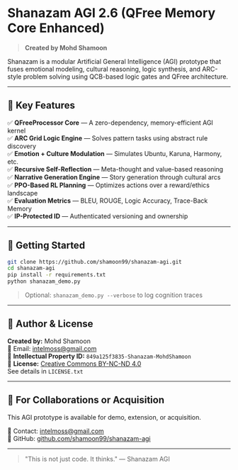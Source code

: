 # Shanazam AGI 2.6 (QFree Memory Core Enhanced)  
> **Created by Mohd Shamoon**

Shanazam is a modular Artificial General Intelligence (AGI) prototype that fuses emotional modeling, cultural reasoning, logic synthesis, and ARC-style problem solving using QCB-based logic gates and QFree architecture.

---

## 🔧 Key Features

✅ **QFreeProcessor Core** — A zero-dependency, memory-efficient AGI kernel  
✅ **ARC Grid Logic Engine** — Solves pattern tasks using abstract rule discovery  
✅ **Emotion + Culture Modulation** — Simulates Ubuntu, Karuna, Harmony, etc.  
✅ **Recursive Self-Reflection** — Meta-thought and value-based reasoning  
✅ **Narrative Generation Engine** — Story generation through cultural arcs  
✅ **PPO-Based RL Planning** — Optimizes actions over a reward/ethics landscape  
✅ **Evaluation Metrics** — BLEU, ROUGE, Logic Accuracy, Trace-Back Memory  
✅ **IP-Protected ID** — Authenticated versioning and ownership

---

## 🚀 Getting Started

```bash
git clone https://github.com/shamoon99/shanazam-agi.git
cd shanazam-agi
pip install -r requirements.txt
python shanazam_demo.py
```

> Optional: `shanazam_demo.py --verbose` to log cognition traces

---

## 👤 Author & License

**Created by:** Mohd Shamoon  
📧 Email: [intelmoss@gmail.com](mailto:intelmoss@gmail.com)  
🔐 **Intellectual Property ID:** `849a125f3835-Shanazam-MohdShamoon`  
📝 **License:** [Creative Commons BY-NC-ND 4.0](https://creativecommons.org/licenses/by-nc-nd/4.0/)  
See details in `LICENSE.txt`

---

## 🤝 For Collaborations or Acquisition

This AGI prototype is available for demo, extension, or acquisition.

📩 Contact: [intelmoss@gmail.com](mailto:intelmoss@gmail.com)  
🔗 GitHub: [github.com/shamoon99/shanazam-agi](https://github.com/shamoon99/shanazam-agi)

---

> "This is not just code. It thinks." — Shanazam AGI
